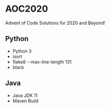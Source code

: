 # AOC2020
Advent of Code Solutions for 2020 and Beyond!

## Python
- Python 3
- isort
- flake8 --max-line-length 131
- black

## Java
- Java JDK 11
- Maven Build
